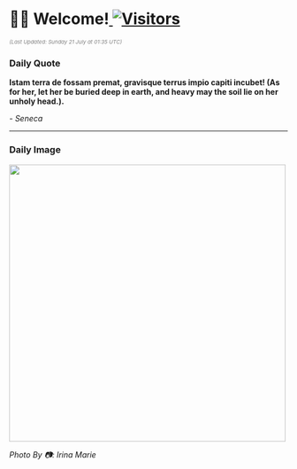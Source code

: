 <h1>👋🏽 Welcome!<a href="https://github.com/OmitNomis/"> <img src="https://visitor-badge.laobi.icu/badge?page_id=OmitNomis" alt="Visitors"></a></h1>

<i><p style="font-size: 0.6rem; color:gray">(Last Updated: Sunday 21 July at 01:35 UTC)</p></i>

<h3> Daily Quote </h3>
<b><p>Istam terra de fossam premat, gravisque terrus impio capiti incubet! (As for her, let her be buried deep in earth, and heavy may the soil lie on her unholy head.).</p></b>
<i><caption style="font-size: 0.8rem; color:gray;">- Seneca</caption></i>


<hr>

<h3>Daily Image</h3>
<a href="https://images.unsplash.com/photo-1719565330863-e7d231687de0?crop=entropy&cs=srgb&fm=jpg&ixid=M3w2MjM3MzF8MHwxfHJhbmRvbXx8fHx8fHx8fDE3MjE1MjU3MzV8&ixlib=rb-4.0.3&q=85" target="_blank"><img style="height:500px;" src=https://images.unsplash.com/photo-1719565330863-e7d231687de0?crop=entropy&cs=srgb&fm=jpg&ixid=M3w2MjM3MzF8MHwxfHJhbmRvbXx8fHx8fHx8fDE3MjE1MjU3MzV8&ixlib=rb-4.0.3&q=85"/></a>

<i><caption style="font-size: 0.8rem; color:gray;"> Photo By 📷: Irina Marie</caption></i>
